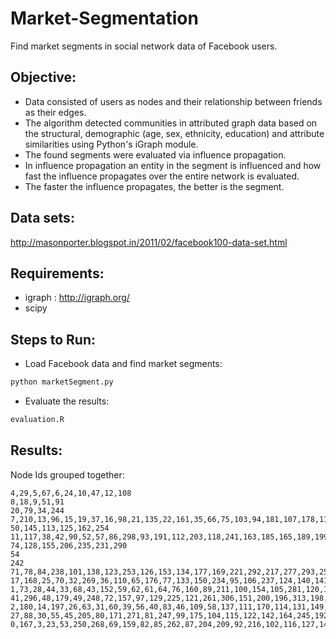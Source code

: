 # Market-Segmentation
Find market segments in social network data of Facebook users.

## Objective:
* Data consisted of users as nodes and their relationship between friends as their edges. 
* The algorithm detected communities in attributed graph data based on the structural, demographic (age, sex, ethnicity, education) and attribute similarities using Python's iGraph module. 
* The found segments were evaluated via influence propagation. 
* In influence propagation an entity in the segment is influenced and how fast the influence propagates over the entire network is evaluated. 
* The faster the influence propagates, the better is the segment.

## Data sets:
http://masonporter.blogspot.in/2011/02/facebook100-data-set.html

## Requirements:
* igraph : http://igraph.org/
* scipy

## Steps to Run:
* Load Facebook data and find market segments:
```python
python marketSegment.py
```
* Evaluate the results:
```R
evaluation.R
```
## Results:
Node Ids grouped together:
 ```
 4,29,5,67,6,24,10,47,12,108
8,18,9,51,91
20,79,34,244
7,210,13,96,15,19,37,16,98,21,135,22,161,35,66,75,103,94,181,107,178,119,136,193,182,184
50,145,113,125,162,254
11,117,38,42,90,52,57,86,298,93,191,112,203,118,241,163,185,165,189,199,218
74,128,155,206,235,231,290
54
242
71,78,84,238,101,138,123,253,126,153,134,177,169,221,292,217,277,293,257,320
17,168,25,70,32,269,36,110,65,176,77,133,150,234,95,106,237,124,140,141,187,146,166,208,256,317,252,266,267
1,73,28,44,33,68,43,152,59,62,61,64,76,160,89,211,100,154,105,281,120,147,158,130,207,139,183,173,236,202,229,274,308,310,280,300
41,296,48,179,49,248,72,157,97,129,225,121,261,306,151,200,196,313,198,276,215,224,222,243,263,275,272,304,278,312,314,283,318,321
2,180,14,197,26,63,31,60,39,56,40,83,46,109,58,137,111,170,114,131,149,240,156,295,172,294,305,174,307,311,186,227,259,232,303,273,319
27,88,30,55,45,205,80,171,271,81,247,99,175,104,115,122,142,164,245,192,230,194,315,323,219,285,220,239,264,223,284,228,255,291,251,301,309,270,287,297,316
0,167,3,23,53,250,268,69,159,82,85,262,87,204,209,92,216,102,116,127,144,132,143,249,148,265,188,212,190,213,195,226,258,201,279,214,282,289,233,260,246,288,286,299,302,322
```
